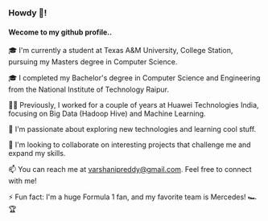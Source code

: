 ### Howdy 🤠!
#### Wecome to my github profile..


🎓 I'm currently a student at Texas A&M University, College Station, pursuing my Masters degree in Computer Science.

🎓 I completed my Bachelor's degree in Computer Science and Engineering from the National Institute of Technology Raipur.

👩‍💻 Previously, I worked for a couple of years at Huawei Technologies India, focusing on Big Data (Hadoop Hive) and Machine Learning.

🌱 I'm passionate about exploring new technologies and learning cool stuff.

🤝 I'm looking to collaborate on interesting projects that challenge me and expand my skills.

📫 You can reach me at [varshanipreddy@gmail.com](mailto:varshanipreddy@gmail.com). Feel free to connect with me!

⚡ Fun fact: I'm a huge Formula 1 fan, and my favorite team is Mercedes! 🏎️🏆
